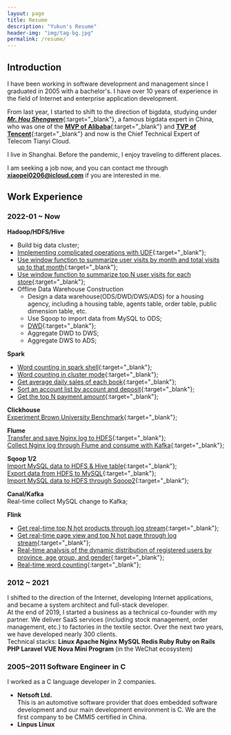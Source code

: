 ```yaml
---
layout: page
title: Resume
description: "Yukun's Resume"
header-img: "img/tag-bg.jpg"
permalink: /resume/
---
```


## Introduction
I have been working in software development and management since I graduated in 2005 with a bachelor's. I have over 10 years of experience in the field of Internet and enterprise application development.

From last year, I started to shift to the direction of bigdata, studying under [**_Mr. Hou Shengwen_**](https://mvp.aliyun.com/mvp/detail/394 ){:target="_blank"}, a famous bigdata expert in China, who was one of the [**MVP of Alibaba**](https://mvp.aliyun.com/mvp/detail/394){:target="_blank"} and [**TVP of Tencent**](https://cloud.tencent.com/tvp/member/462){:target="_blank"} and now is the Chief Technical Expert of Telecom Tianyi Cloud.

I live in Shanghai. Before the pandemic, I enjoy traveling to different places.

I am seeking a job now, and you can contact me through **xiaopei0206@icloud.com** if you are interested in me.

## Work Experience
### **2022-01  ~ Now**

<style>a{text-decoration: underline;}</style>
**Hadoop/HDFS/Hive**  
* Build big data cluster;  
* [Implementing complicated operations with UDF](/bigdata/2022/04/21/create-hive-udf/){:target="_blank"};
* [Use window function to summarize user visits by month and total visits up to that month](/bigdata/2022/05/13/hive-windowing-function-2/){:target="_blank"};
* [Use window function to summarize top N user visits for each store](/bigdata/2022/05/13/hive-windowing-function-2/){:target="_blank"};
* Offline Data Warehouse Construction  
  - Design a data warehouse(ODS/DWD/DWS/ADS) for a housing agency, including a housing table, agents table, order table, public dimension table, etc. 
  - Use Sqoop to import data from MySQL to ODS;
  - [DWD](/bigdata/2022/04/17/datawarehouse-model-design/){:target="_blank"};
  - Aggregate DWD to DWS;
  - Aggregate DWS to ADS;

**Spark**
* [Word counting in spark shell](/bigdata/2022/06/01/spark-shell/){:target="_blank"};
* [Word counting in cluster mode](/bigdata/2022/06/22/word-count-by-spark-cluster/){:target="_blank"};
* [Get average daily sales of each book](/bigdata/2022/06/20/spark-task/#task-1){:target="_blank"};
* [Sort an account list by account and deposit](/bigdata/2022/06/20/spark-task/#task-2){:target="_blank"};
* [Get the top N payment amount](/bigdata/2022/06/20/spark-task/#task-3){:target="_blank"};

**Clickhouse**  
[Experiment Brown University Benchmark](/bigdata/2022/06/08/clickhouse-brown-university-benchmark/){:target="_blank"};

**Flume**  
[Transfer and save Nginx log to HDFS](/db/2022/06/13/flume-practice/#receive-nginx-logs-and-transcribe-to-hdfs){:target="_blank"};  
[Collect Nginx log through Flume and consume with Kafka](/bigdata/2022/04/25/kafka-collect-nginx-log-through-flume/){:target="_blank"};

**Sqoop 1/2**  
[Import MySQL data to HDFS & Hive table](/bigdata/2022/05/04/sqoop-usage/){:target="_blank"};  
[Export data from HDFS to MySQL](/bigdata/2022/05/04/sqoop-usage/#export-from-hdfs-to-mysql){:target="_blank"};  
[Import MySQL data to HDFS through Sqoop2](/bigdata/2022/06/11/sqoop2-practice/){:target="_blank"};

**Canal/Kafka**  
Real-time collect MySQL change to Kafka;

**Flink**
* [Get real-time top N hot products through log stream](/bigdata/2022/07/09/flink-topproducts-pageuserview-ad/#1-top-hot-products){:target="_blank"};  
* [Get real-time page view and top N hot page through log stream](/bigdata/2022/07/09/flink-topproducts-pageuserview-ad/#2-product-page-view){:target="_blank"};  
* [Real-time analysis of the dynamic distribution of registered users by province, age group, and gender](/bigdata/2022/07/08/flink-user-analyses/){:target="_blank"};  
* [Real-time word counting](/bigdata/2022/07/02/flink-realtime-word-counting/){:target="_blank"};  

### 2012 ~ 2021
I shifted to the direction of the Internet, developing Internet applications, and became a system architect and full-stack developer.  
At the end of 2019, I started a business as a technical co-founder with my partner. We deliver SaaS services (including stock management, order management, etc.) to factories in the textile sector. Over the next two years, we have developed nearly 300 clients.  
Technical stacks: **Linux   Apache   Nginx   MySQL   Redis   Ruby   Ruby on Rails   PHP   Laravel   VUE   Nova   Mini Program** (in the WeChat ecosystem)

### 2005~2011 Software Engineer in C
I worked as a C language developer in 2 companies.
* **Netsoft Ltd.**  
  This is an automotive software provider that does embedded software development and our main development environment is C. We are the first company to be CMMI5 certified in China.  
* **Linpus Linux** 
  
 
